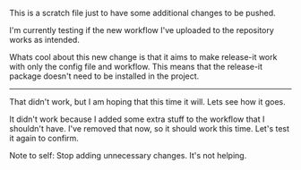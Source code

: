 This is a scratch file just to have some additional changes to be pushed.

I'm currently testing if the new workflow I've uploaded to the repository works
as intended.

Whats cool about this new change is that it aims to make release-it work with
only the config file and workflow. This means that the release-it package
doesn't need to be installed in the project.

---

That didn't work, but I am hoping that this time it will. Lets see how it goes.

It didn't work because I added some extra stuff to the workflow that I shouldn't
have. I've removed that now, so it should work this time. Let's test it again to confirm.

Note to self: Stop adding unnecessary changes. It's not helping.
